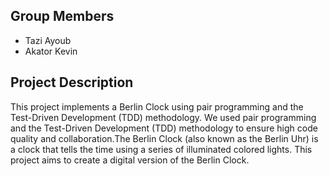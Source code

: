 ## Group Members
- Tazi Ayoub
- Akator Kevin


## Project Description
This project implements a Berlin Clock using pair programming and the Test-Driven Development (TDD) methodology. We used pair programming and the Test-Driven Development (TDD) methodology to ensure high code quality and collaboration.The Berlin Clock (also known as the Berlin Uhr) is a clock that tells the time using a series of illuminated colored lights. This project aims to create a digital version of the Berlin Clock.